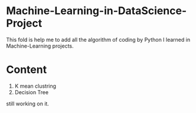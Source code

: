 # Machine-Learning-in-DataScience-Project

This fold is help me to add all the algorithm of coding  by Python I learned in Machine-Learning projects.

# Content
1. K mean clustring 
2. Decision Tree

still working on it.
